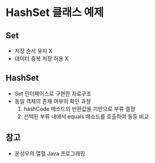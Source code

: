 # HashSet 클래스 예제

## Set
- 저장 순서 유지 X
- 데이터 중복 저장 허용 X

## HashSet
- Set 인터페이스로 구현한 자료구조
- 동일 객체의 존재 여부의 확인 과정
  1. hashCode 메소드의 반환값을 기반으로 부류 결정
  2. 선택된 부류 내에서 equals 메소드를 호출하여 동등 비교

## 참고
- 윤성우의 열혈 Java 프로그래밍